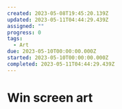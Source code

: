 ```yaml
---
created: 2023-05-08T19:45:20.139Z
updated: 2023-05-11T04:44:29.439Z
assigned: ""
progress: 0
tags:
  - Art
due: 2023-05-10T00:00:00.000Z
started: 2023-05-10T00:00:00.000Z
completed: 2023-05-11T04:44:29.439Z
---
```


# Win screen art
